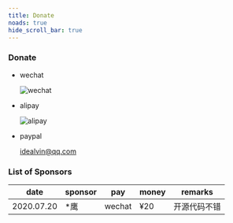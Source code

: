 ```yaml
---
title: Donate
noads: true
hide_scroll_bar: true
---
```


### Donate

- wechat

  ![wechat](/images/wx.png "wechat")

- alipay

  ![alipay](/images/zfb.png "alipay")

- paypal

  idealvin@qq.com


### List of Sponsors

|    date    |  sponsor  |   pay   |  money  |       remarks        |
|------------|-----------|---------|---------|----------------------|
| 2020.07.20 |   *鹰     |  wechat |  ¥20    |开源代码不错            |
